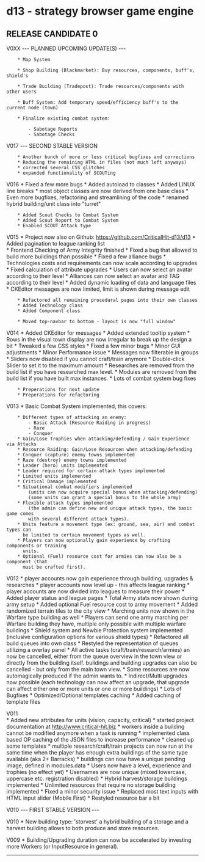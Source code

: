 d13 - strategy browser game engine
==========================================================================================

RELEASE CANDIDATE 0
------------------------------------------------------------------------------------------

V0XX	--- PLANNED UPCOMING UPDATE(S) ---
		
		* Map System
		
		* Shop Building (Blackmarket): Buy resources, components, buff's, shield's
		
		* Trade Building (Tradepost): Trade resources/components with other users
		
		* Buff System: Add temporary speed/efficiency buff's to the current node (town)
		
		* Finalize existing combat system:
		
			- Sabotage Reports
			- Sabotage Checks

V017	--- SECOND STABLE VERSION

		* Another bunch of more or less critical bugfixes and corrections
		* Reducing the remaining HTML in files (not much left anyways)
		* corrected several CSS glitches
		* expanded functionality of SCOUTing

V016	* Fixed a few more bugs
		* Added autoload to classes
		* Added LINUX line breaks
		* most object classes are now derived from one base class
		* Even more bugfixes, refactoring and streamlining of the code
		* renamed hybrid building/unit class into "turret"
		
		* Added Scout Checks to Combat System
		* Added Scout Report to Combat System
		* Enabled SCOUT Attack type

V015	* Project now also on Github: https://github.com/CriticalHit-d13/d13
		* Added pagination to league ranking list			
		* Frontend Checking of Army Integrity finished
		* Fixed a bug that allowed to build more buildings than possible
		* Fixed a few alliance bugs
		* Technologies costs and requirements can now scale according to upgrades
		* Fixed calculation of attribute upgrades
		* Users can now select an avatar according to their level
		* Alliances can now select an avatar and TAG according to their level
		* Added dynamic loading of data and language files
		* CKEditor messages are now limited, limit is shown during message edit
		
		* Refactored all remaining procedural pages into their own classes
		* Added Technology class
		* Added Component class
		
		* Moved top-navbar to bottom - layout is now "full window"

V014	* Added CKEditor for messages
		* Added extended tooltip system
		* Rows in the visual town display are now irregular to break up the design a bit
		* Tweaked a few CSS styles
		* Fixed a few minor bugs
		* Minor GUI adjustments
		* Minor Performance issue
		* Messages now filterable in groups
		* Sliders now disabled if you cannot craft/train anymore
		* Double-click Slider to set it to the maximum amount
		* Researches are removed from the build list if you have researched max level.
		* Modules are removed from the build list if you have built max instances.
		* Lots of combat system bug fixes
		
		* Preperations for next update
		* Preperations for refactoring
	
V013 	* Basic Combat System implemented, this covers:

		* Different types of attacking an enemy:
			- Basic Attack (Resource Raiding in progress)
			- Raze
			- Conquer
		* Gain/Lose Trophies when attacking/defending / Gain Experience via Attacks
		* Resource Raiding: Gain/Lose Resourcen when attacking/defending
		* Conquer (capture) enemy towns implemented
		* Raze (destroy) enemy towns implemented
		* Leader (hero) units implemented
		* Leader required for certain attack types implemented
		* Limited units implemented
		* Critical Damage implemented
		* Situational combat modifiers implemented
			(units can now acquire special bonus when attacking/defending)
			(some units can grant a special bonus to the whole army)
		* Flexible attack types implemented
			(the admin can define new and unique attack types, the basic game comes
			with several different attack types).
		* Units feature a movement type (ex: ground, sea, air) and combat types can
		  be limited to certain movement types as well.
		* Players can now optionally gain experience by crafting components or training
		  units.
		* Optional (Fuel) resource cost for armies can now also be a component (that
		  must be crafted first).
		
V012	* player accounts now gain experience through building, upgrades & researches
		* player accounts now level up - this affects league ranking
		* player accounts are now divided into leagues to measure their power
		* Added player status and league pages
		* Total Army stats now shown during army setup
		* Added optional Fuel resource cost to army movement
		* Added randomized terrain tiles to the city view
		* Marching units now shown in the Warfare type building as well
		* Players can send one army marching per Warfare building they have, multiple only
		  possible with multiple warfare buildings
		* Shield system and Newbie Protection system implemented
		  (inclusive configuration options for various shield types)
		* Refactored all build queues into own class
		* Restyled the representation of queues utilizing a overlay panel
		* All active tasks (craft/train/research/armies) an now be cancelled, either from
		  the queue overview in the town view or directly from the building itself. buildings
		  and building upgrades can also be cancelled - but only from the main town view.
		* Some resources are now automagically produced if the admin wants to.
		* Indirect/Multi upgrades now possible
			(each technology can now affect an upgrade, that upgrade can affect either
			 one or more units or one or more buildings)
		* Lots of Bugfixes
		* Optimized/Optional templates caching
		* Added caching of template files

V011 	
		* Added new attributes for units (vision, capacity, critical)
		* started project documentation at http://www.critical-hit.biz
		* workers inside a building cannot be modified anymore when a task is running
		* implemented class based OP caching of the JSON files to increase performance
		* cleaned up some templates
		* multiple research/craft/train projects can now run at the same time when the
		  player has enough extra buildings of the same type available (aka 2+ Barracks)
		* buildings can now have a unique pending image, defined in modules.data
		* Users now have a level, experience and trophies (no effect yet)
		* Usernames are now unique (mixed lowercase, uppercase etc. registration disabled)
		* Hybrid harvest/storage buildings implemented
		* Unlimited resources that require no storage building implemented
		* Fixed a minor security issue
		* Replaced most text inputs with HTML input slider (Mobile First)
		* Restyled resource bar a bit

V010 --- FIRST STABLE VERSION ---

V010 * New building type: 'storvest' a hybrid building of a storage and a harvest building
allows to both produce and store resources.

V009 * Building/Upgrading duration can now be accelerated by investing more Workers (or InputResource
in general).

------------------------------------------------------------------------------------------